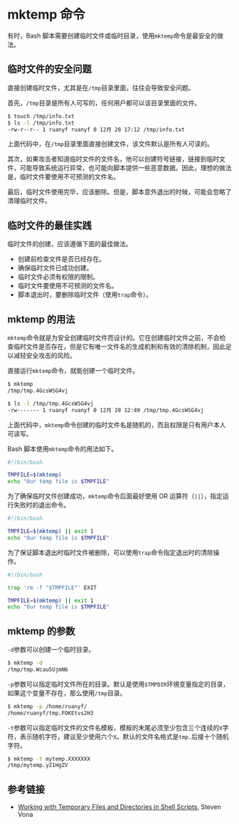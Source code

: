 # mktemp 命令

有时，Bash 脚本需要创建临时文件或临时目录，使用`mktemp`命令是最安全的做法。

## 临时文件的安全问题

直接创建临时文件，尤其是在`/tmp`目录里面，往往会导致安全问题。

首先，`/tmp`目录是所有人可写的，任何用户都可以该目录里面的文件。

```bash
$ touch /tmp/info.txt
$ ls -l /tmp/info.txt
-rw-r--r-- 1 ruanyf ruanyf 0 12月 28 17:12 /tmp/info.txt
```

上面代码中，在`/tmp`目录里面直接创建文件，该文件默认是所有人可读的。

其次，如果攻击者知道临时文件的文件名，他可以创建符号链接，链接到临时文件，可能导致系统运行异常，也可能向脚本提供一些恶意数据。因此，理想的做法是，临时文件要使用不可预测的文件名。

最后，临时文件使用完毕，应该删除。但是，脚本意外退出的时候，可能会忽略了清理临时文件。

## 临时文件的最佳实践

临时文件的创建，应该遵循下面的最佳做法。

- 创建前检查文件是否已经存在。
- 确保临时文件已成功创建。
- 临时文件必须有权限的限制。
- 临时文件要使用不可预测的文件名。
- 脚本退出时，要删除临时文件（使用`trap`命令）。

## mktemp 的用法

`mktemp`命令就是为安全创建临时文件而设计的。它在创建临时文件之前，不会检查临时文件是否存在，但是它有唯一文件名的生成机制和有效的清除机制，因此足以减轻安全攻击的风险。

直接运行`mktemp`命令，就能创建一个临时文件。

```bash
$ mktemp
/tmp/tmp.4GcsWSG4vj

$ ls -l /tmp/tmp.4GcsWSG4vj
-rw------- 1 ruanyf ruanyf 0 12月 28 12:49 /tmp/tmp.4GcsWSG4vj
```

上面代码中，`mktemp`命令创建的临时文件名是随机的，而且权限是只有用户本人可读写。

Bash 脚本使用`mktemp`命令的用法如下。

```bash
#!/bin/bash

TMPFILE=$(mktemp)
echo "Our temp file is $TMPFILE"
```

为了确保临时文件创建成功，`mktemp`命令后面最好使用 OR 运算符（`||`），指定运行失败时的退出命令。

```bash
#!/bin/bash

TMPFILE=$(mktemp) || exit 1
echo "Our temp file is $TMPFILE"
```

为了保证脚本退出时临时文件被删除，可以使用`trap`命令指定退出时的清除操作。

```bash
#!/bin/bash

trap 'rm -f "$TMPFILE"' EXIT

TMPFILE=$(mktemp) || exit 1
echo "Our temp file is $TMPFILE"
```

## mktemp 的参数

`-d`参数可以创建一个临时目录。

```bash
$ mktemp -d
/tmp/tmp.Wcau5UjmN6
```

`-p`参数可以指定临时文件所在的目录。默认是使用`$TMPDIR`环境变量指定的目录，如果这个变量不存在，那么使用`/tmp`目录。

```bash
$ mktemp -p /home/ruanyf/
/home/ruanyf/tmp.FOKEtvs2H3
```

`-t`参数可以指定临时文件的文件名模板，模板的末尾必须至少包含三个连续的`X`字符，表示随机字符，建议至少使用六个`X`。默认的文件名格式是`tmp.`后接十个随机字符。

```bash
$ mktemp -t mytemp.XXXXXXX
/tmp/mytemp.yZ1HgZV
```

## 参考链接

- [Working with Temporary Files and Directories in Shell Scripts](https://www.putorius.net/working-with-temporary-files.html), Steven Vona

